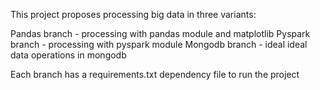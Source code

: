 This project proposes processing big data in three variants:

Pandas branch - processing with pandas module and matplotlib
Pyspark branch - processing with pyspark module
Mongodb branch - ideal ideal data operations in mongodb

Each branch has a requirements.txt dependency file to run the project